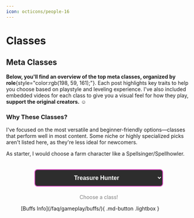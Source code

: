 ```yaml
---
icon: octicons/people-16
---
```


<style>
    .class-card {
        display: none;
        margin-bottom: 20px;
        border-radius: 5px;
    }
    .class-card.active {
        display: block;
    }
    .filter-container {
        display: flex;
        justify-content: center;
        padding-top: 20px;
        margin-bottom: 20px;
        width: 100%;
    }
    .class-filter {
        padding: 12px 16px;
        font-size: 16px;
        width: 100%;
        max-width: 350px;
        border: 2px solid #c63ba1;
        border-radius: 8px;
        background-color: #2d2d2d;
        color: white;
        font-weight: bold;
        cursor: pointer;
        transition: all 0.3s ease;
        text-align: center;
    }
    .class-filter {
        border-color: #d94bc1;
    }
    .class-filter:focus {
        outline: none;
        box-shadow: 0 0 0 3px rgba(198, 59, 161, 0.3);
    }
    .class-filter option {
        color: white;
        background-color: #2d2d2d;
        padding: 8px;
    }
    .class-filter optgroup {
        color: #c63ba1;
        font-weight: bold;
        font-style: normal;
        background-color: #1d1d1d;
    }
    .class-filter optgroup option {
        padding-left: 20px;
    }
    .class-card iframe {
      display: block;
      margin: 0 auto;
      max-width: 100%;
    }
</style>

# Classes

## Meta Classes

**Below, you'll find an overview of the top meta classes, organized by role**{style="color:rgb(198, 59, 161);"}. Each post highlights key traits to help you choose based on playstyle and leveling experience. I've also included embedded videos for each class to give you a visual feel for how they play, **support the original creators.** ☺️

### Why These Classes?

I've focused on the most versatile and beginner-friendly options—classes that perform well in most content. Some niche or highly specialized picks aren't listed here, as they're less ideal for newcomers.

As starter, I would choose a farm character like a Spellsinger/Spellhowler.

<div class="filter-container">
    <select id="classFilter" class="class-filter">
        <optgroup label="Daggers">
            <option value="treasure-hunter">Treasure Hunter</option>
            <option value="abyss-walker">Abyss Walker</option>
            <option value="plainswalker">Plainswalker</option>
        </optgroup>
        <optgroup label="Other Fighters">
            <option value="tyrant">Tyrant</option>
            <option value="titan">Titan</option>
            <option value="gladiator">Gladiator</option>
        </optgroup>
        <optgroup label="Archers">
            <option value="phantom-ranger">Phantom Ranger</option>
            <option value="hawkeye">Hawkeye</option>
            <option value="silver-ranger">Silver Ranger</option>
        </optgroup>
        <optgroup label="Mages">
            <option value="necromancer">Necromancer</option>
            <option value="spellsinger">Spellsinger</option>
            <option value="sorcerer">Sorcerer</option>
            <option value="spellhowler">Spellhowler</option>
        </optgroup>
        <optgroup label="Support">
            <option value="bishop">Bishop</option>
            <option value="warlord">Warlord</option>
            <option value="dominator">Dominator</option>
        </optgroup>
        <optgroup label="Economy">
            <option value="spoiler">Spoiler</option>
            <option value="artisan">Artisan</option>
        </optgroup>
    </select>
</div>

<p style="color:grey; text-align:center;">Choose a class!</p>

<div id="treasure-hunter" class="class-card">
    <h2>Treasure Hunter</h2>
    <p>Great lethal damage, has access to Dash that can be up most of the time. Broken melee assassin.</p>
    <p>- <strong>Leveling:</strong> Medium</p>
    <p>- <strong>Strengths:</strong> <span class="strengths">Burst Damage, close combat PvP, DM Events</span></p>
    <iframe width="399" height="226" src="https://www.youtube.com/embed/aOgVeADIGV0" frameborder="0" allowfullscreen></iframe>
</div>

<div id="abyss-walker" class="class-card">
    <h2>Abyss Walker</h2>
    <p>Low maximum HP, Balanced offensive capabilities. Treasure Hunter more preferable for quick disengage and higher HP.</p>
    <p>- <strong>Leveling:</strong> Medium</p>
    <p>- <strong>Strengths:</strong> <span class="strengths">Burst Damage, close combat PvP</span></p>
    <iframe width="399" height="226" src="https://www.youtube.com/embed/p8938aIAKHo" frameborder="0" allowfullscreen></iframe>
</div>

<div id="plainswalker" class="class-card">
    <h2>Plainswalker</h2>
    <p>Bit higher evasion, specializing in mobility and using skills for damaging, low damage on hits. Treasure Hunter more preferable for higher HP and better damage.</p>
    <p>- <strong>Leveling:</strong> Medium</p>
    <p>- <strong>Strengths:</strong> <span class="strengths">Evasion, Mobility</span></p>
    <iframe width="399" height="226" src="https://www.youtube.com/embed/vl9YF89d0hU" frameborder="0" allowfullscreen></iframe>
</div>

<div id="tyrant" class="class-card">
    <h2>Tyrant</h2>
    <p>Versatile PvP brawler class using fist weapons, deadliest on Low HP with Zealot. Combines range skills with powerful close-combat combos.</p>
    <p>- <strong>Leveling:</strong> Medium</p>
    <p>- <strong>Strengths:</strong> <span class="strengths">HP, Burst Combos, PvE/PvP mix, Olympiad</span></p>
    <iframe width="399" height="226" src="https://www.youtube.com/embed/km9de1lEqck" frameborder="0" allowfullscreen></iframe>
</div>

<div id="titan" class="class-card">
    <h2>Titan</h2>
    <p>High HP and broken melee damage on low HP. Performs exceptionally in boss encounters. For Solo farm mages are more preferable due to being limited to melee in a large population server with lot of mages.</p>
    <p>- <strong>Leveling:</strong> Medium</p>
    <p>- <strong>Strengths:</strong> <span class="strengths">High HP, AoE Damage with Spear, Boss Killer, DM events</span></p>
    <iframe width="399" height="226" src="https://www.youtube.com/embed/DsF0ve8ZYzA" frameborder="0" allowfullscreen></iframe>
</div>

<div id="gladiator" class="class-card">
    <h2>Gladiator</h2>
    <p>Skilled dual-sword fighter more effective in Olympiad. Balanced melee and ranged abilities.</p>
    <p>- <strong>Leveling:</strong> Slow</p>
    <p>- <strong>Strengths:</strong> <span class="strengths">Great 1v1 combat, ranged attack options, high defenses, Olympiad</span></p>
    
    <iframe width="399" height="226" src="https://www.youtube.com/embed/n0XzV1NFdMM" frameborder="0" allowfullscreen></iframe>
</div>

<div id="phantom-ranger" class="class-card">
    <h2>Phantom Ranger</h2>
    <p>Highest burst damage among archers but comes with lower durability. Hawkeye more preferable.</p>
    <p>- <strong>Leveling:</strong> Slower</p>
    <p>- <strong>Strengths:</strong> <span class="strengths">High Damage, PvP DPS</span></p>
    <iframe width="399" height="226" src="https://www.youtube.com/embed/JvYSaiBc4gU" frameborder="0" allowfullscreen></iframe>
</div>

<div id="hawkeye" class="class-card">
    <h2>Hawkeye</h2>
    <p>Balanced archer with superior HP. Great for surviving and kiting enemies from range. Hit based <a href="/faq/gameplay/abbreviations">(F1)</a> Archer.</p>
    <p>- <strong>Leveling:</strong> Slower</p>
    <p>- <strong>Strengths:</strong> <span class="strengths">Durability, Balanced Stats</span></p>
    <h3>Buff Setup</h3>
    <figure><a href="https://postimg.cc/181t4D2x"><image src="https://i.postimg.cc/2SVBcwx5/Hawkeye.png"></image></a></figure>

    <p>If you are pulling or just need <strong style="color:yellow;">Movement Speed</strong> for moving around the world, cancel Chant of Victory and Apply <strong style="color:yellow;">Prophecy of Wind</strong> instead.</p>

    <p>Daggers have higher attack speed, therefore you can have better uptime of Dash if you use it with a Dagger. Use a <strong style="color:red;">Rsk. Haste</strong> dagger like <strong style="color:red;">Cursed Dagger</strong>, when <strong style="color:red;">HP drops to 60%</strong> or lower, it increases Atk. Speed as well.</p>

    <p>In Deathmatches you can also skip Windwalk and Song of Wind and get more resists as you won't be moving around too much.</p>

    <h3>Video</h3>

    <iframe width="399" height="226" src="https://www.youtube.com/embed/pGkkp3C1zVk" frameborder="0" allowfullscreen></iframe>
</div>

<div id="silver-ranger" class="class-card">
  <h2>Silver Ranger</h2>
  <p>Fast attack speed with balanced HP and good movement speed. Skill type build requires committing to fights due to cast time. Hawkeye more preferable.</p>
  <p>- <strong>Leveling:</strong> Slower</p>
  <p>- <strong>Strengths:</strong> <span class="strengths">Attack Speed, Mobility</span></p>
  <h3>Buff Setup</h3>
  <figure>
    <a href="https://postimg.cc/F1wJ28FV">
    <image src="https://i.postimg.cc/Wb16JcQC/Silver-Ranger.png"></image>
    </a>
  </figure>

  <p>Feel free to change around the shield buffs for other resists or trying to remove Berserker Spirit, in PvP: it feels worse to have. Most of the players are playing either <strong style="color:purple;">Necromancer</strong> or <strong style="color:cyan;">Spellsinger</strong>, so you can stack more <strong style="color:purple;">Unholy</strong> +  <strong style="color:cyan;">Water resists</strong> against them.</p>

  <p>For farming, a <strong style="color:red;">more critical based buffs</strong> are preferred.</p>

  <p>If you are pulling or just need <strong style="color:yellow;">Movement Speed</strong> for moving around the world, cancel Chant of Victory and Apply <strong style="color:yellow;">Prophecy of Wind</strong> instead. Chant of Victory is nice for Extra P. Def. when you feel like you are taking too much damage from monsters. I recommend checking out the <a href="/faq/gameplay/monsters">Monsters Page</a> and <a href="/faq/gameplay/buffs">Buffs Page</a> as well for more insight.</p>

  <p>In Deathmatches you can also skip Windwalk and Song of Wind and get more resists as you won't be moving around too much.</p>

  <h3>Video</h3>
  <iframe width="399" height="226" src="https://www.youtube.com/embed/YGUVCegLs9Y" frameborder="0" allowfullscreen></iframe>
</div>

<div id="necromancer" class="class-card">
    <h2>Necromancer</h2>
    <p>Durable mage using Transfer Pain to tank damage. Good for solo play.</p>
    <p>- <strong>Leveling:</strong> Fast</p>
    <p>- <strong>Strengths:</strong> <span class="strengths">Survivability, Debuffs, Single target PvE, Curse Death Link, Vampiric Claw</span></p>
    <iframe width="399" height="226" src="https://www.youtube.com/embed/9gpCHKUK2Xs" frameborder="0" allowfullscreen></iframe>
</div>

<div id="spellsinger" class="class-card">
  <h2>Spellsinger</h2>
  <p>Fast-casting water magic specialist. Effective in both PvE and PvP. Sustains HP by Battle Healing themselves.</p>
  <p>- <strong>Leveling:</strong> Fast</p>
  <p>- <strong>Strengths:</strong> <span class="strengths">Casting Speed, access to AoE and Cancel (removes buffs)</span></p>
  <h3>Buff Setup</h3>
  <figure>
  <a href="https://postimg.cc/PLNDGjDK">
  <img src="https://i.postimg.cc/cJBBn1Lq/Spellsinger.png"></img>
  </a>
  </figure>

  <p>Feel free to test without the shield buffs, concentration for other resists or trying to remove Berserker Spirit.</p>

  <p>If you want more Movement Speed, apply Magnus Chant instead of Prophecy of Water.</p>

  <p>If you want to save some adena for Mana Potions: Use Magnus Chant, Clarity and/or Song of Meditation.</p>

  <p>In Deathmatches you can also skip Windwalk and Song of Wind and get more resists as you won't be moving around too much.</p>

  <h3>Video</h3>
  <iframe width="399" height="226" src="https://www.youtube.com/embed/fwDoh4Fk1xg" frameborder="0" allowfullscreen></iframe>
</div>

<div id="sorcerer" class="class-card">
    <h2>Sorcerer</h2>
    <p>Fire mage with balanced casting speed and powerful AoE spells. Sustains HP by Battle Healing themselves. Spellsinger/Spellhowler more preferable.</p>
    <p>- <strong>Leveling:</strong> Fast</p>
    <p>- <strong>Strengths:</strong> <span class="strengths">access to AoE and Cancel (removes buffs), Versatility</span></p>
    <iframe width="399" height="226" src="https://www.youtube.com/embed/LKTji4TeSiI?start=601" frameborder="0" allowfullscreen></iframe>
</div>

<div id="spellhowler" class="class-card">
    <h2>Spellhowler</h2>
    <p>Dark magic user with slow casting but high magical damage. Low Maximum HP.</p>
    <p>- <strong>Leveling:</strong> Fast</p>
    <p>- <strong>Strengths:</strong> <span class="strengths">PvE beast, great sustain due to Vampiric Claw in trains, Curse Death Link, access to AoE</span></p>
    <iframe width="399" height="226" src="https://www.youtube.com/embed/a-nm-x5mC2I" frameborder="0" allowfullscreen></iframe>
</div>

<div id="bishop" class="class-card">
    <h2>Bishop</h2>
    <p>The best healer class in the game. Good for group PvE & PvP content. Not ideal for solo players.</p>
    <p>- <strong>Leveling:</strong> Limited to killing undead monsters.</p>
    <p>- <strong>Strengths:</strong> <span class="strengths">Healing, Resurrection, Party Support</span></p>
    <iframe width="399" height="226" src="https://www.youtube.com/embed/0BthJh62mL0" frameborder="0" allowfullscreen></iframe>
</div>

<div id="warlord" class="class-card">
    <h2>Warlord</h2>
    <p>Stunner / Stop party for PvP and Sieges. Good for group PvP content. Not ideal for solo players.</p>
    <p>- <strong>Leveling:</strong> Slow</p>
    <p>- <strong>Strengths:</strong> <span class="strengths">Stun, High HP</span></p>
    <iframe width="399" height="226" src="https://www.youtube.com/embed/3CbbG8KJkN4" frameborder="0" allowfullscreen></iframe>
</div>

<div id="dominator" class="class-card">
    <h2>Dominator</h2>
    <p>Clan support mage that shines in group play. Not ideal for solo players. Good for group PvP content.</p>
    <p>- <strong>Leveling:</strong> Slow</p>
    <p>- <strong>Strengths:</strong> <span class="strengths">Clan Buffs, Ally Support, Mass PvP Utility: Debuffs, Olympiad</span></p>
    <iframe width="399" height="226" src="https://www.youtube.com/embed/FnkDzy9Cehs" frameborder="0" allowfullscreen></iframe>
</div>

<div id="spoiler" class="class-card">
    <h2>Spoiler</h2>
    <p>Specialist in spoiling monsters for materials. A must for players looking to fund crafting or economy roles.</p>
    <p>- <strong>Leveling:</strong> Slow</p>
    <p>- <strong>Strengths:</strong> <span class="strengths">Economy, Item Farming, PvE Utility</span></p>
    <iframe width="399" height="226" src="https://www.youtube.com/embed/4pF6tOz4Efc" frameborder="0" allowfullscreen></iframe>
</div>

<div id="artisan" class="class-card">
    <h2>Artisan</h2>
    <p>Focuses on creating gear, items, and consumables for other players and himself. Spoiler more preferable for newer players.</p>
    <p>- <strong>Leveling:</strong> Slow</p>
    <p>- <strong>Strengths:</strong> <span class="strengths">Crafting, Economy playstyle</span></p>
    <iframe width="399" height="226" src="https://www.youtube.com/embed/jd_4V6nfb2E" frameborder="0" allowfullscreen></iframe>
</div>

<figure markdown>
[Buffs Info](/faq/gameplay/buffs/){ .md-button .lightbox }
</figure>

<script>
    document.getElementById('classFilter').addEventListener('change', function() {
        document.querySelectorAll('.class-card').forEach(card => {
            card.classList.remove('active');
        });
        
        const selectedValue = this.value;
        if (selectedValue) {
            document.getElementById(selectedValue).classList.add('active');
        }
    });

    document.getElementById('classFilter').dispatchEvent(new Event('change'));
</script>
